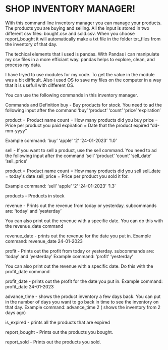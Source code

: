 

# SHOP INVENTORY MANAGER!

With this command line inventory manager you can manage your products. 
The products you are buying and selling. All the input is stored in two different csv files: bought.csv and sold.csv. 
When you choose report_bought it will automatically make a txt file in the folder txt_files from the inventory of that day.  

The techical elements that i used is pandas.
With Pandas i can manipulate my csv files in a more efficiant way.
pandas helps to explore, clean, and process my data.

I have tryed to use modules for my code. To get the value in the module was a bit difficult.
Also i used OS to save my files on the computer in a way that it is usefull with different OS.


You can use the following commands in this inventory manager.

Commands and Definition
buy -  Buy products for stock. You need to ad the following input after the command ‘buy’
‘product’ ‘count’ ‘price’ ‘expiration’

product = Product name
count = How many products did you buy
price =  Price per product you paid
expiration = Date that the product expired “dd-mm-yyyy”

Example command: ‘buy’ ‘apple' ‘2’ ‘24-01-2023’ ‘1.0’

sell - If you want to sell a product, use the sell command.
You need to ad the following input after the command ‘sell’
‘product’ ‘count’ ‘sell_date’ ‘sell_price’ 

product = Product name
count = How many products did you sell
sell_date = today's date
sell_price = Price per product you sold it for.

Example command: ‘sell’ ‘apple’ ‘2’ ‘24-01-2023’ ‘1.3’

products - Products in stock

revenue - Prints out the revenue from today or yesterday.
subcommands are: ‘today’ and ‘yesterday’

You can also print out the revenue with a specific date.
You can do this with the revenue_date command

revenue_date - prints out the revenue for the date you put in.
Example command: revenue_date 24-01-2023

profit - Prints out the profit from today or yesterday.
subcommands are: ‘today’ and ‘yesterday’
Example command: ‘profit’ ‘yesterday’

You can also print out the revenue with a specific date.
Do this with the profit_date command


profit_date - prints out the profit for the date you put in.
Example command: profit_date 24-01-2023

advance_time - shows the product inventory a few days back.
You can put in the number of days you want to go back in time to see the inventory on that day.
Example command: advance_time 2 
( shows the inventory from 2 days ago)

is_expired - prints all the products that are expired

report_bought - Prints out the products you bought.

report_sold - Prints out the products you sold.

	




